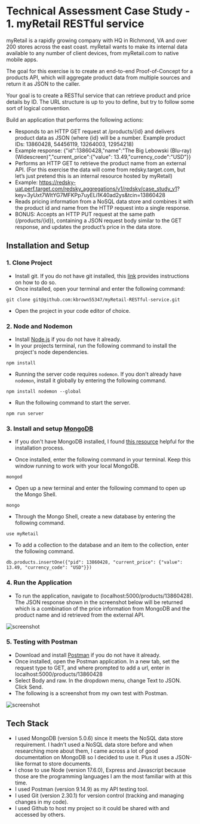 # Technical Assessment Case Study - 1. myRetail RESTful service

myRetail is a rapidly growing company with HQ in Richmond, VA and over 200 stores across the east coast. myRetail wants to make its 
internal data available to any number of client devices, from myRetail.com to native mobile apps. 

The goal for this exercise is to create an end-to-end Proof-of-Concept for a products API, which will aggregate product data from multiple 
sources and return it as JSON to the caller. 

Your goal is to create a RESTful service that can retrieve product and price details by ID. The URL structure is up to you to define, but try to 
follow some sort of logical convention.

Build an application that performs the following actions: 
- Responds to an HTTP GET request at /products/{id} and delivers product data as JSON (where {id} will be a number. Example product IDs: 13860428, 54456119, 13264003, 12954218) 
- Example response: {"id":13860428,"name":"The Big Lebowski (Blu-ray) (Widescreen)","current_price":{"value": 
13.49,"currency_code":"USD"}}
- Performs an HTTP GET to retrieve the product name from an external API. (For this exercise the data will come from 
redsky.target.com, but let’s just pretend this is an internal resource hosted by myRetail) 
- Example: 
https://redsky-uat.perf.target.com/redsky_aggregations/v1/redsky/case_study_v1?
key=3yUxt7WltYG7MFKPp7uyELi1K40ad2ys&tcin=13860428
- Reads pricing information from a NoSQL data store and combines it with the product id and name from the HTTP request into a 
single response. 
- BONUS: Accepts an HTTP PUT request at the same path (/products/{id}), containing a JSON request body similar to the 
GET response, and updates the product’s price in the data store. 


## Installation and Setup

### 1. Clone Project

- Install git. If you do not have git installed, this [link](https://github.com/git-guides/install-git) provides instructions on how to do so.
- Once installed, open your terminal and enter the following command:
```
git clone git@github.com:kbrown55347/myRetail-RESTful-service.git
```
- Open the project in your code editor of choice.

### 2. Node and Nodemon
- Install [Node.js](https://nodejs.org/en/) if you do not have it already.
- In your projects terminal, run the following command to install the project's node dependencies.
```
npm install
```
- Running the server code requires `nodemon`. If you don't already have `nodemon`, install it globally by entering the following command.
```
npm install nodemon --global
````
- Run the following command to start the server.
```
npm run server
```

### 3. Install and setup [MongoDB](https://www.mongodb.com/)

- If you don't have MongoDB installed, I found [this resource](https://zellwk.com/blog/local-mongodb/) helpful for the installation process.

- Once installed, enter the following command in your terminal. Keep this window running to work with your local MongoDB.
```
mongod
```

- Open up a new terminal and enter the following command to open up the Mongo Shell.
```
mongo
```

- Through the Mongo Shell, create a new database by entering the following command.
```
use myRetail
```

- To add a collection to the database and an item to the collection, enter the following command.
```
db.products.insertOne({"pid": 13860428, "current_price": {"value": 13.49, "currency_code": "USD"}})
```

### 4. Run the Application

- To run the application, navigate to (localhost:5000/products/13860428). The JSON response shown in the screenshot below will be returned which is a combination of the price information from MongoDB and the product name and id retrieved from the external API. 

![screenshot](images/result.png)

### 5. Testing with Postman

- Download and install [Postman](https://www.postman.com/downloads/) if you do not have it already. 
- Once installed, open the Postman application. In a new tab, set the request type to GET, and where prompted to add a url, enter in localhost:5000/products/13860428
- Select Body and raw. In the dropdown menu, change Text to JSON. Click Send.
- The following is a screenshot from my own test with Postman.

![screenshot](images/postman.png)


## Tech Stack

- I used MongoDB (version 5.0.6) since it meets the NoSQL data store requirement. I hadn't used a NoSQL data store before and when researching more about them, I came across a lot of good documentation on MongoDB so I decided to use it. Plus it uses a JSON-like format to store documents.
- I chose to use Node (version 17.6.0), Express and Javascript because those are the programming languages I am the most familiar with at this time.
- I used Postman (version 9.14.9) as my API testing tool. 
- I used Git (version 2.30.1) for version control (tracking and managing changes in my code).
- I used Github to host my project so it could be shared with and accessed by others.


